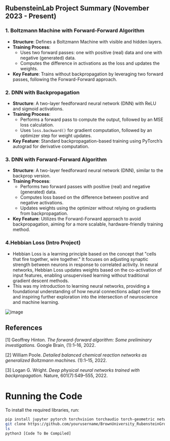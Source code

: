 ## RubensteinLab Project Summary (November 2023 - Present) 

### 1. **Boltzmann Machine with Forward-Forward Algorithm**
   - **Structure**: Defines a Boltzmann Machine with visible and hidden layers.
   - **Training Process**:
     - Uses two forward passes: one with positive (real) data and one with negative (generated) data.
     - Computes the difference in activations as the loss and updates the weights.
   - **Key Feature**: Trains without backpropagation by leveraging two forward passes, following the Forward-Forward approach.

### 2. **DNN with Backpropagation**
   - **Structure**: A two-layer feedforward neural network (DNN) with ReLU and sigmoid activations.
   - **Training Process**:
     - Performs a forward pass to compute the output, followed by an MSE loss calculation.
     - Uses `loss.backward()` for gradient computation, followed by an optimizer step for weight updates.
   - **Key Feature**: Standard backpropagation-based training using PyTorch’s autograd for derivative computation.

### 3. **DNN with Forward-Forward Algorithm**
   - **Structure**: A two-layer feedforward neural network (DNN), similar to the backprop version.
   - **Training Process**:
     - Performs two forward passes with positive (real) and negative (generated) data.
     - Computes loss based on the difference between positive and negative activations.
     - Updates weights using the optimizer without relying on gradients from backpropagation.
   - **Key Feature**: Utilizes the Forward-Forward approach to avoid backpropagation, aiming for a more scalable, hardware-friendly training method.

### 4.Hebbian Loss (Intro Project)
   - Hebbian Loss is a learning principle based on the concept that "cells that fire together, wire together." It focuses on adjusting synaptic strength between neurons in response to correlated activity. In neural networks, Hebbian Loss updates weights based on the co-activation of input features, enabling unsupervised learning without traditional gradient descent methods.
   - This was my introduction to learning neural networks, providing a foundational understanding of how neural connections adapt over time and inspiring further exploration into the intersection of neuroscience and machine learning.

![image](https://github.com/user-attachments/assets/281a9ffe-ec8e-406b-b323-4ad6a9913704)


## References

[1] Geoffrey Hinton. *The forward-forward algorithm: Some preliminary investigations.* Google Brain, (1):1–16, 2022.
 
[2] William Poole. *Detailed balanced chemical reaction networks as generalized Boltzmann machines.* (1):1–15, 2022.

[3] Logan G. Wright. *Deep physical neural networks trained with backpropagation.* Nature, 601(7):549–555, 2022.

# Running the Code

To install the required libraries, run:

```bash
pip install jupyter pytorch torchvision torchaudio torch-geometric networkx matplotlib
git clone https://github.com/yourusername/BrownUniversity_RubensteinGroup_BackpropFree_NN.git
ls
python3 [Code To Be Compiled]

